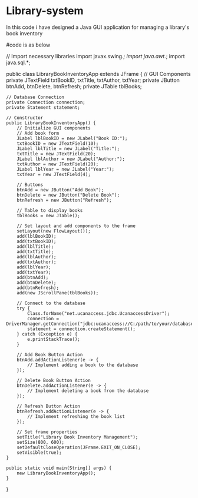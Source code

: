 # Library-system
In this code i have designed a Java GUI application for managing a library's book inventory


#code is as below

// Import necessary libraries
import javax.swing.*;
import java.awt.*;
import java.sql.*;

public class LibraryBookInventoryApp extends JFrame {
    // GUI Components
    private JTextField txtBookID, txtTitle, txtAuthor, txtYear;
    private JButton btnAdd, btnDelete, btnRefresh;
    private JTable tblBooks;

    // Database Connection
    private Connection connection;
    private Statement statement;

    // Constructor
    public LibraryBookInventoryApp() {
        // Initialize GUI components
        // Add book form
        JLabel lblBookID = new JLabel("Book ID:");
        txtBookID = new JTextField(10);
        JLabel lblTitle = new JLabel("Title:");
        txtTitle = new JTextField(20);
        JLabel lblAuthor = new JLabel("Author:");
        txtAuthor = new JTextField(20);
        JLabel lblYear = new JLabel("Year:");
        txtYear = new JTextField(4);

        // Buttons
        btnAdd = new JButton("Add Book");
        btnDelete = new JButton("Delete Book");
        btnRefresh = new JButton("Refresh");

        // Table to display books
        tblBooks = new JTable();

        // Set layout and add components to the frame
        setLayout(new FlowLayout());
        add(lblBookID);
        add(txtBookID);
        add(lblTitle);
        add(txtTitle);
        add(lblAuthor);
        add(txtAuthor);
        add(lblYear);
        add(txtYear);
        add(btnAdd);
        add(btnDelete);
        add(btnRefresh);
        add(new JScrollPane(tblBooks));

        // Connect to the database
        try {
            Class.forName("net.ucanaccess.jdbc.UcanaccessDriver");
            connection = DriverManager.getConnection("jdbc:ucanaccess://C:/path/to/your/database.accdb");
            statement = connection.createStatement();
        } catch (Exception e) {
            e.printStackTrace();
        }

        // Add Book Button Action
        btnAdd.addActionListener(e -> {
            // Implement adding a book to the database
        });

        // Delete Book Button Action
        btnDelete.addActionListener(e -> {
            // Implement deleting a book from the database
        });

        // Refresh Button Action
        btnRefresh.addActionListener(e -> {
            // Implement refreshing the book list
        });

        // Set frame properties
        setTitle("Library Book Inventory Management");
        setSize(800, 600);
        setDefaultCloseOperation(JFrame.EXIT_ON_CLOSE);
        setVisible(true);
    }

    public static void main(String[] args) {
        new LibraryBookInventoryApp();
    }
}
